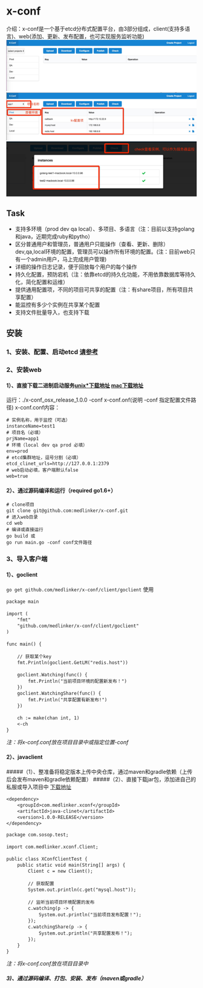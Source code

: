 # x-conf
介绍：x-conf是一个基于etcd分布式配置平台，由3部分组成，client(支持多语言)、web(添加、更新、发布配置，也可实现服务监听功能)
![web1](./x-main.png)
![web2](./x-main-desc.png)
![web3](./x-check.png)

## Task
* 支持多环境（prod dev qa local）、多项目、多语言（注：目前以支持golang和java，近期完成ruby和pytho）
* 区分普通用户和管理员，普通用户只能操作（查看、更新、删除）dev,qa,local环境的配置，管理员可以操作所有环境的配置。(注：目前web只有一个admin用户，马上完成用户管理)
* 详细的操作日志记录，便于回放每个用户的每个操作
* 持久化配置，预防宕机（注：依靠etcd的持久化功能，不用依靠数据库等持久化，简化配置和运维）
* 提供通用配置项，不同的项目可共享的配置（注：有share项目，所有项目共享配置）
* 能监控有多少个实例在共享某个配置
* 支持文件批量导入，也支持下载

## 安装
### 1、安装、配置、启动etcd [请参考](https://github.com/coreos/etcd)
### 2、安装web
#### 1）、直接下载二进制启动服务[unix*下载地址](https://github.com/medlinker/x-conf/releases/download/1.0/x-conf_linux_release_1.0.0)  [mac下载地址](https://github.com/medlinker/x-conf/releases/download/1.0/x-conf_osx_release_1.0.0)

运行：./x-conf_osx_release_1.0.0 -conf x-conf.onf(说明 -conf 指定配置文件路径)
x-conf.conf内容：
 
```
# 实例名称，用于监控（可选）
instanceName=test1
# 项目名（必填）
prjName=app1
# 环境（local dev qa prod 必填）
env=prod
# etcd集群地址，逗号分割（必填）
etcd_clinet_urls=http://127.0.0.1:2379
# web启动必填，客户端默认false
web=true
```

#### 2）、通过源码编译和运行（required go1.6+）

```
# clone项目
git clone git@github.com:medlinker/x-conf.git
# 进入web目录
cd web
# 编译或直接运行
go build 或
go run main.go -conf conf文件路径
```

### 3、导入客户端
#### 1）、goclient
`go get github.com/medlinker/x-conf/client/goclient`
使用

```
package main

import (
	"fmt"
	"github.com/medlinker/x-conf/client/goclient"
)

func main() {

	// 获取某个key
	fmt.Println(goclient.GetLM("redis.host"))

	goclient.Watching(func() {
		fmt.Println("当前项目环境的配置新发布！")
	})
	goclient.WatchingShare(func() {
		fmt.Println("共享配置有新发布!")
	})

	ch := make(chan int, 1)
	<-ch
}
```

*注：将x-conf.conf放在项目目录中或指定位置-conf*

#### 2）、javaclient
#####（1）、整准备将稳定版本上传中央仓库，通过maven和gradle依赖（上传后会发布maven和gradle依赖配置）
#####（2）、直接下载jar包，添加进自己的私服或导入项目中 [下载地址](https://github.com/medlinker/x-conf/releases/download/1.0/java-clinet-1.0.0-RELEASE.jar)

```
<dependency>
	<groupId>com.medlinker.xconf</groupId>
	<artifactId>java-clinet</artifactId>
	<version>1.0.0-RELEASE</version>
</dependency>
```


```
package com.sosop.test;

import com.medlinker.xconf.Client;

public class XConfClientTest {
    public static void main(String[] args) {
        Client c = new Client();
        
        // 获取配置
        System.out.println(c.get("mysql.host"));
        
        // 监听当前项目环境配置的发布
        c.watching(p -> {
            System.out.println("当前项目发布配置！");
        });
        c.watchingShare(p -> {
            System.out.println("共享配置发布！");
        });
    }
}
```
*注：将x-conf.conf放在项目目录中*  

##### 3)、通过源码编译、打包、安装、发布（maven或gradle）




